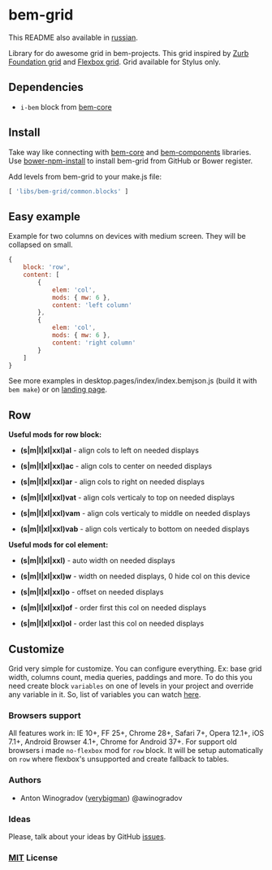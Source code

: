 # bem-grid

This README also available in [russian](https://github.com/verybigman/bem-grid/blob/master/README.ru.md).

Library for do awesome grid in bem-projects. This grid inspired by [Zurb Foundation grid](http://foundation.zurb.com/docs/components/grid.html) and [Flexbox grid](http://flexboxgrid.com/). Grid available for Stylus only.

## Dependencies

- `i-bem` block from [bem-core](https//github.com/bem/bem-core)

## Install

Take way like connecting with [bem-core](https//github.com/bem/bem-core)
and [bem-components](https//github.com/bem/bem-components) libraries.
Use [bower-npm-install](https://github.com/arikon/bower-npm-install) to install bem-grid from GitHub or Bower register.

Add levels from bem-grid to your make.js file:

``` javascript
[ 'libs/bem-grid/common.blocks' ]
```

## Easy example

Example for two columns on devices with medium screen. They will be collapsed on small.

``` javascript
{
    block: 'row',
    content: [
        {
            elem: 'col',
            mods: { mw: 6 },
            content: 'left column'
        },
        {
            elem: 'col',
            mods: { mw: 6 },
            content: 'right column'
        }
    ]
}
```

See more examples in desktop.pages/index/index.bemjson.js (build it with `bem make`) or on [landing page](http://verybigman.github.io/bem-grid).

## Row

__Useful mods for row block:__

- __(s|m|l|xl|xxl)al__ - align cols to left on needed displays
- __(s|m|l|xl|xxl)ac__ - align cols to center on needed displays
- __(s|m|l|xl|xxl)ar__ - align cols to right on needed displays

- __(s|m|l|xl|xxl)vat__ - align cols verticaly to top on needed displays
- __(s|m|l|xl|xxl)vam__ - align cols verticaly to middle on needed displays
- __(s|m|l|xl|xxl)vab__ - align cols verticaly to bottom on needed displays

__Useful mods for col element:__

- __(s|m|l|xl|xxl)__ - auto width on needed displays
- __(s|m|l|xl|xxl)w__ - width on needed displays, 0 hide col on this device
- __(s|m|l|xl|xxl)o__ - offset on needed displays

- __(s|m|l|xl|xxl)of__ - order first this col on needed displays
- __(s|m|l|xl|xxl)ol__ - order last this col on needed displays

## Customize

Grid very simple for customize. You can configure everything. Ex: base grid width, columns count, media queries, paddings and more.
To do this you need create block `variables` on one of levels in your project and override any variable in it.
So, list of variables you can watch [here](https://github.com/verybigman/bem-grid/blob/master/common.blocks/variables/variables.styl).

### Browsers support

All features work in: IE 10+, FF 25+, Chrome 28+, Safari 7+, Opera 12.1+, iOS 7.1+, Android Browser 4.1+, Chrome for Android 37+. For support old browsers i made `no-flexbox` mod for `row` block. It will be setup automatically on `row` where flexbox's unsupported and create fallback to tables.

### Authors

- Anton Winogradov ([verybigman](https://github.com/verybigman)) @awinogradov

### Ideas

Please, talk about your ideas by GitHub [issues](https://github.com/verybigman/bem-grid/issues).

### [MIT](http://en.wikipedia.org/wiki/MIT_License) License
